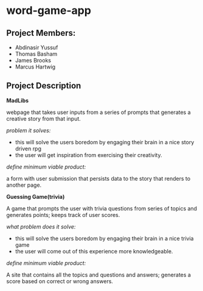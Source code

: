 # word-game-app

## Project Members:
  * Abdinasir Yussuf
  * Thomas Basham
  * James Brooks
  * Marcus Hartwig

## Project Description 

**MadLibs**

webpage that takes user inputs from a series of prompts that generates a creative 
story from that input. 

*problem it solves:*

- this will solve the users boredom by engaging their brain in a nice story driven rpg
- the user will get inspiration from exercising their creativity.

*define minimum viable product:*

a form with user submission that persists data to the story that renders to another page. 


**Guessing Game(trivia)**

A game that prompts the user with trivia questions from series of topics and generates points; keeps track of user scores.

*what problem does it solve:*

- this will solve the users boredom by engaging their brain in a nice trivia game
- the user will come out of this experience more knowledgeable. 

*define minimum viable product:*

A site that contains all the topics and questions and answers; generates a score based on correct or wrong answers. 
